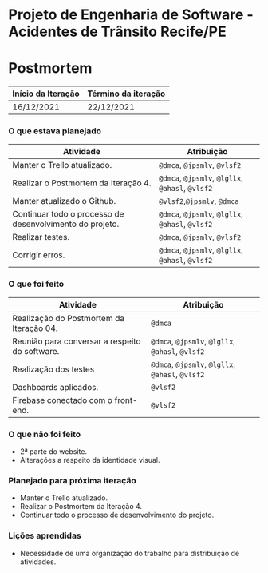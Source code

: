 # Projeto de Engenharia de Software - Acidentes de Trânsito Recife/PE

# Postmortem

Início da Iteração | Término da iteração
------------ | -------------
16/12/2021 | 22/12/2021


### O que estava planejado
| Atividade | Atribuição |
| --- | --- |
| Manter o Trello atualizado. | `@dmca`, `@jpsmlv`, `@vlsf2` |
| Realizar o Postmortem da Iteração 4. | `@dmca`, `@jpsmlv`, `@lgllx`, `@ahasl`, `@vlsf2` |
| Manter atualizado o Github. | `@vlsf2`,`@jpsmlv`, `@dmca`  |
| Continuar todo o processo de desenvolvimento do projeto. | `@dmca`, `@jpsmlv`, `@lgllx`, `@ahasl`, `@vlsf2` |
| Realizar testes. |  `@dmca`, `@jpsmlv`, `@vlsf2`  |
| Corrigir erros. |  `@dmca`, `@jpsmlv`, `@lgllx`, `@ahasl`, `@vlsf2`  |

### O que foi feito
| Atividade | Atribuição |
| --- | --- |
| Realização do Postmortem da Iteração 04. | `@dmca` |
| Reunião para conversar a respeito do software. |  `@dmca`, `@jpsmlv`, `@lgllx`, `@ahasl`, `@vlsf2` |
| Realização dos testes |  `@dmca`, `@jpsmlv`, `@lgllx`, `@ahasl`, `@vlsf2` |
| Dashboards aplicados. | `@vlsf2` |
| Firebase conectado com o front-end. | `@vlsf2` |

### O que não foi feito
* 2ª parte do website.
* Alterações a respeito da identidade visual.

### Planejado para próxima iteração
* Manter o Trello atualizado.
* Realizar o Postmortem da Iteração 4.
* Continuar todo o processo de desenvolvimento do projeto.

### Lições aprendidas
* Necessidade de uma organização do trabalho para distribuição de atividades.
